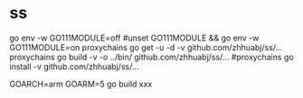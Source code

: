 # ss
go env -w GO111MODULE=off
#unset GO111MODULE && go env -w GO111MODULE=on
proxychains go get -u -d -v github.com/zhhuabj/ss/...
proxychains go build -v -o ../bin/ github.com/zhhuabj/ss/...
#proxychains go install -v github.com/zhhuabj/ss/...

GOARCH=arm GOARM=5 go build xxx
